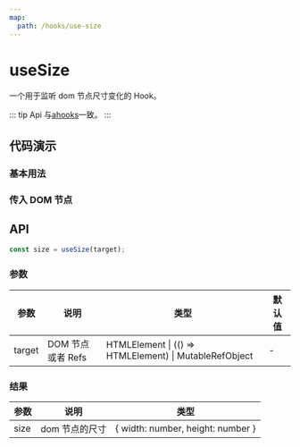 ```yaml
---
map:
  path: /hooks/use-size
---
```


# useSize

一个用于监听 dom 节点尺寸变化的 Hook。

::: tip
Api 与[ahooks](https://ahooks.js.org/hooks/dom/use-size)一致。
:::

## 代码演示

### 基本用法

<demo src="./demo/demo1.vue"
  title="基本用法"
  desc="使用 ref 监听节点尺寸变化。">
</demo>

### 传入 DOM 节点

## API

```ts
const size = useSize(target);
```

### 参数

| 参数   | 说明              | 类型                                                   | 默认值 |
| ------ | ----------------- | ------------------------------------------------------ | ------ |
| target | DOM 节点或者 Refs | HTMLElement \| (() => HTMLElement) \| MutableRefObject | -      |

### 结果

| 参数 | 说明           | 类型                              |
| ---- | -------------- | --------------------------------- |
| size | dom 节点的尺寸 | { width: number, height: number } |
